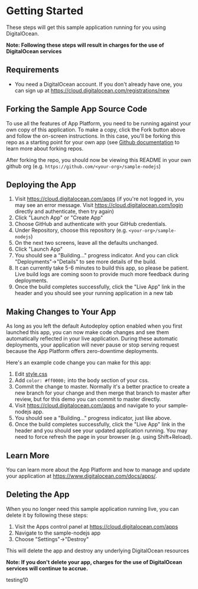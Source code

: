 # Getting Started #

These steps will get this sample application running for you using DigitalOcean.

**Note: Following these steps will result in charges for the use of DigitalOcean services**

## Requirements

* You need a DigitalOcean account. If you don't already have one, you can sign up at https://cloud.digitalocean.com/registrations/new
    
## Forking the Sample App Source Code

To use all the features of App Platform, you need to be running against your own copy of this application. To make a copy, click the Fork button above and follow the on-screen instructions. In this case, you'll be forking this repo as a starting point for your own app (see [Github documentation](https://docs.github.com/en/github/getting-started-with-github/fork-a-repo) to learn more about forking repos.

After forking the repo, you should now be viewing this README in your own github org (e.g. `https://github.com/<your-org>/sample-nodejs`)

## Deploying the App ##

1. Visit https://cloud.digitalocean.com/apps (if you're not logged in, you may see an error message. Visit https://cloud.digitalocean.com/login directly and authenticate, then try again)
1. Click "Launch App" or "Create App"
1. Choose GitHub and authenticate with your GitHub credentials.
1. Under Repository, choose this repository (e.g. `<your-org>/sample-nodejs`)
1. On the next two screens, leave all the defaults unchanged.
1. Click "Launch App"
1. You should see a "Building..." progress indicator. And you can click "Deployments"→"Details" to see more details of the build.
1. It can currently take 5-6 minutes to build this app, so please be patient. Live build logs are coming soon to provide much more feedback during deployments.
1. Once the build completes successfully, click the "Live App" link in the header and you should see your running application in a new tab

## Making Changes to Your App ##

As long as you left the default Autodeploy option enabled when you first launched this app, you can now make code changes and see them automatically reflected in your live application. During these automatic deployments, your application will never pause or stop serving request because the App Platform offers zero-downtime deployments.

Here's an example code change you can make for this app:
1. Edit [style.css](public/stylesheets/style.css)
1. Add `color: #ff0000;` into the body section of your css.
1. Commit the change to master. Normally it's a better practice to create a new branch for your change and then merge that branch to master after review, but for this demo you can commit to master directly.
1. Visit https://cloud.digitalocean.com/apps and navigate to your sample-nodejs app.
1. You should see a "Building..." progress indicator, just like above.
1. Once the build completes successfully, click the "Live App" link in the header and you should see your updated application running. You may need to force refresh the page in your browser (e.g. using Shift+Reload).

## Learn More ##

You can learn more about the App Platform and how to manage and update your application at https://www.digitalocean.com/docs/apps/.


## Deleting the App #

When you no longer need this sample application running live, you can delete it by following these steps:
1. Visit the Apps control panel at https://cloud.digitalocean.com/apps
1. Navigate to the sample-nodejs app
1. Choose "Settings"->"Destroy"

This will delete the app and destroy any underlying DigitalOcean resources

**Note: If you don't delete your app, charges for the use of DigitalOcean services will continue to accrue.**

testing10
